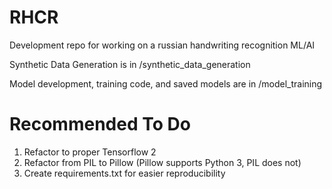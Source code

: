 # RHCR
Development repo for working on a russian handwriting recognition ML/AI

Synthetic Data Generation is in /synthetic_data_generation

Model development, training code, and saved models are in /model_training


# Recommended To Do
1. Refactor to proper Tensorflow 2
2. Refactor from PIL to Pillow (Pillow supports Python 3, PIL does not)
3. Create requirements.txt for easier reproducibility